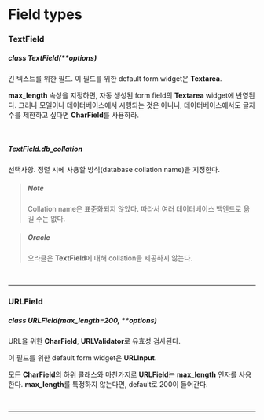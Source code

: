# Field types

### TextField

##### class TextField(**options)

긴 텍스트를 위한 필드. 이 필드를 위한 default form widget은 **Textarea**.

**max_length** 속성을 지정하면, 자동 생성된 form field의 **Textarea** widget에 반영된다. 그러나 모델이나 데이터베이스에서 시행되는 것은 아니니, 데이터베이스에서도 글자수를 제한하고 싶다면 **CharField**를 사용하라. 

<br>

##### TextField.db_collation

선택사항. 정렬 시에 사용할 방식(database collation name)을 지정한다.

> ##### Note
>
> Collation name은 표준화되지 않았다. 따라서 여러 데이터베이스 백엔드로 옮길 수는 없다.

> ##### Oracle
>
> 오라클은 **TextField**에 대해 collation을 제공하지 않는다.

<br>

---

### URLField

##### class URLField(max_length=200, **options)

URL을 위한 **CharField**, **URLValidator**로 유효성 검사된다.

이 필드를 위한 default form widget은 **URLInput**.

모든 **CharField**의 하위 클래스와 마찬가지로 **URLField**는 **max_length** 인자를 사용한다. **max_length**를 특정하지 않는다면, default로 200이 들어간다.

<br>

---